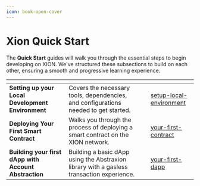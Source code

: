 ```yaml
---
icon: book-open-cover
---
```


# Xion Quick Start

The **Quick Start** guides will walk you through the essential steps to begin developing on XION. We've structured these subsections to build on each other, ensuring a smooth and progressive learning experience.

<table data-view="cards"><thead><tr><th></th><th></th><th></th><th data-hidden data-card-target data-type="content-ref"></th></tr></thead><tbody><tr><td><strong>Setting up your Local Development Environment</strong></td><td>Covers the necessary tools, dependencies, and configurations needed to get started.</td><td></td><td><a href="../getting-started-advanced/setup-local-environment/">setup-local-environment</a></td></tr><tr><td><strong>Deploying Your First Smart Contract</strong></td><td>Walks you through the process of deploying a smart contract on the XION network.</td><td></td><td><a href="../getting-started-advanced/your-first-contract/">your-first-contract</a></td></tr><tr><td><strong>Building your first dApp with Account Abstraction</strong></td><td>Building a basic dApp using the Abstraxion library with a gasless transaction experience.</td><td></td><td><a href="../getting-started-advanced/your-first-dapp/">your-first-dapp</a></td></tr></tbody></table>
